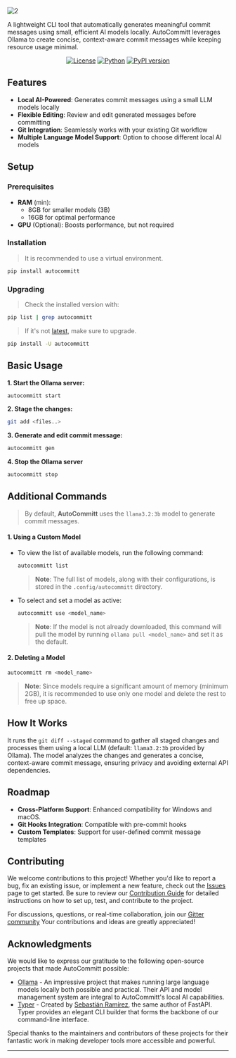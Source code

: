 ![2](https://github.com/user-attachments/assets/d1a4c15e-8bdf-448b-adc0-4a0c39a3a023)

A lightweight CLI tool that automatically generates meaningful commit messages using small, efficient AI models locally. AutoCommitt leverages Ollama to create concise, context-aware commit messages while keeping resource usage minimal.

<div align="center">

[![License](https://img.shields.io/badge/license-Apache%202.0-blue.svg)](LICENSE)
[![Python](https://img.shields.io/badge/python-3.10%2B-blue)](https://www.python.org/downloads/)
[![PyPI version](https://badge.fury.io/py/autocommitt.svg)](https://badge.fury.io/py/autocommitt)

</div>

## Features

- **Local AI-Powered**: Generates commit messages using a small LLM models locally
- **Flexible Editing**: Review and edit generated messages before committing
- **Git Integration**: Seamlessly works with your existing Git workflow
- **Multiple Language Model Support**: Option to choose different local AI models

## Setup
### Prerequisites

- **RAM** (min):  
   - 8GB for smaller models (3B)  
   - 16GB for optimal performance
- **GPU** (Optional): Boosts performance, but not required
  
### Installation

> It is recommended to use a virtual environment.

```bash
pip install autocommitt
```

### Upgrading
> Check the installed version with:
```bash
pip list | grep autocommitt
```

> If it's not [latest](https://github.com/Spartan-71/AutoCommitt/releases/), make sure to upgrade.

```bash
pip install -U autocommitt
```

## Basic Usage

**1. Start the Ollama server:**
   ```bash
   autocommitt start
   ```

**2. Stage the changes:**
   ```bash
   git add <files..>
   ```

**3. Generate and edit commit message:**
   ```bash
   autocommitt gen
   ```

**4. Stop the Ollama server** 
   ```bash
   autocommitt stop
   ```

## Additional Commands

> By default, **AutoCommitt** uses the `llama3.2:3b` model to generate commit messages.

#### 1. Using a Custom Model

- To view the list of available models, run the following command:
   ```bash
   autocommitt list
   ```
   > **Note**: The full list of models, along with their configurations, is stored in the `.config/autocommitt` directory.

- To select and set a model as active:
   ```bash
   autocommitt use <model_name>
   ```
   > **Note**: If the model is not already downloaded, this command will pull the model by running `ollama pull <model_name>` and set it as the default.

#### 2. Deleting a Model

```bash
autocommitt rm <model_name>
```
> **Note**: Since models require a significant amount of memory (minimum 2GB), it is recommended to use only one model and delete the rest to free up space.



## How It Works
It runs the `git diff --staged` command to gather all staged changes and processes them using a local LLM (default: `llama3.2:3b` provided by Ollama). The model analyzes the changes and generates a concise, context-aware commit message, ensuring privacy and avoiding external API dependencies.  

## Roadmap
- **Cross-Platform Support**: Enhanced compatibility for Windows and macOS.
- **Git Hooks Integration**: Compatible with pre-commit hooks
- **Custom Templates**: Support for user-defined commit message templates

## Contributing
We welcome contributions to this project! Whether you'd like to report a bug, fix an existing issue, or implement a new feature, check out the [Issues](https://github.com/Spartan-71/AutoCommitt/issues) page to get started. Be sure to review our [Contribution Guide](CONTRIBUTING.md) for detailed instructions on how to set up, test, and contribute to the project.

For discussions, questions, or real-time collaboration, join our [Gitter community](https://matrix.to/#/#autocommitt:gitter.im) Your contributions and ideas are greatly appreciated!

## Acknowledgments

We would like to express our gratitude to the following open-source projects that made AutoCommitt possible:

- [Ollama](https://ollama.ai/) - An impressive project that makes running large language models locally both possible and practical. Their API and model management system are integral to AutoCommitt's local AI capabilities.
- [Typer](https://typer.tiangolo.com/) - Created by [Sebastián Ramírez](https://github.com/tiangolo), the same author of FastAPI. Typer provides an elegant CLI builder that forms the backbone of our command-line interface.


Special thanks to the maintainers and contributors of these projects for their fantastic work in making developer tools more accessible and powerful.

---
